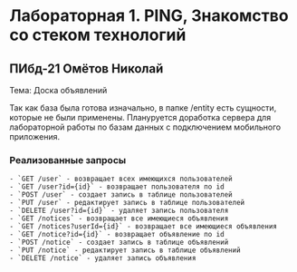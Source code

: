 # Лабораторная 1. PING, Знакомство со стеком технологий

## ПИбд-21 Омётов Николай

Тема: Доска объявлений

Так как база была готова изначально, в папке /entity есть сущности, которые не были применены.
Плануруется доработка сервера для лабораторной работы по базам данных с подключением мобильного приложения.

### Реализованные запросы

    - `GET /user` - возвращает всех имеющихся пользователей
    - `GET /user?id={id}` - возвращает пользователя по id
    - `POST /user` - создает запись в таблице пользователей
    - `PUT /user` - редактирует запись в таблице пользователей
    - `DELETE /user?id={id}` - удаляет запись пользователя
    - `GET /notices` - возвращает все имеющиеся объявления
    - `GET /notices?userId={id}` - возвращает все имеющиеся объявления
    - `GET /notice?id={id}` - возвращает объявление по id
    - `POST /notice` - создает запись в таблице объявлений
    - `PUT /notice` - редактирует запись в таблице объявлений
    - `DELETE /notice` - удаляет запись объявления

